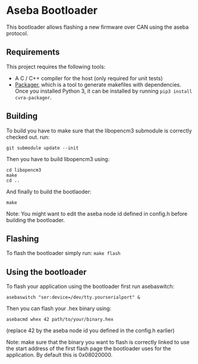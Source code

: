 # Aseba Bootloader

This bootloader allows flashing a new firmware over CAN using the aseba
protocol.

## Requirements

This project requires the following tools:

* A C / C++ compiler for the host (only required for unit tests)
* [Packager](packager), which is a tool to generate makefiles with dependencies.
    Once you installed Python 3, it can be installed by running `pip3 install cvra-packager`.


## Building

To build you have to make sure that the libopencm3 submodule is correctly
checked out. run:
```
git submodule update --init
```

Then you have to build libopencm3 using:
```
cd libopencm3
make
cd ..
```

And finally to build the bootlaoder:
```
make
```

Note: You might want to edit the aseba node id defined in config.h before building
the bootloader.

## Flashing

To flash the bootloader simply run:
```make flash```

## Using the bootloader

To flash your application using the bootloader first run asebaswitch:
```
asebaswitch "ser:device=/dev/tty.yourserialport" &
```

Then you can flash your .hex binary using:
```
asebacmd whex 42 path/to/your/binary.hex
```
(replace 42 by the aseba node id you defined in the config.h earlier)

Note: make sure that the binary you want to flash is correctly linked to use
the start address of the first flash page the bootloader uses for the application.
By default this is 0x08020000.

[packager]: http://github.com/cvra/packager
